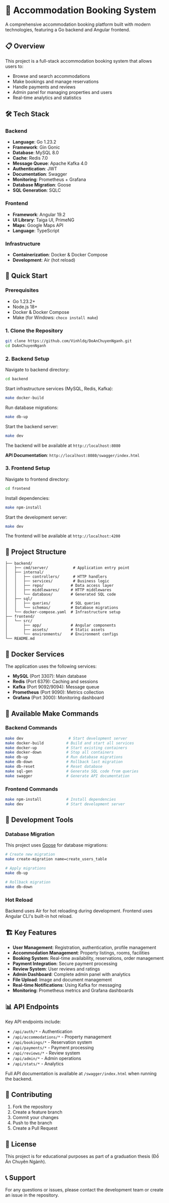 # 🏨 Accommodation Booking System

A comprehensive accommodation booking platform built with modern technologies, featuring a Go backend and Angular frontend.

## 📋 Overview

This project is a full-stack accommodation booking system that allows users to:
- Browse and search accommodations
- Make bookings and manage reservations
- Handle payments and reviews
- Admin panel for managing properties and users
- Real-time analytics and statistics

## 🛠️ Tech Stack

### Backend
- **Language**: Go 1.23.2
- **Framework**: Gin Gonic
- **Database**: MySQL 8.0
- **Cache**: Redis 7.0
- **Message Queue**: Apache Kafka 4.0
- **Authentication**: JWT
- **Documentation**: Swagger
- **Monitoring**: Prometheus + Grafana
- **Database Migration**: Goose
- **SQL Generation**: SQLC

### Frontend
- **Framework**: Angular 19.2
- **UI Library**: Taiga UI, PrimeNG
- **Maps**: Google Maps API
- **Language**: TypeScript

### Infrastructure
- **Containerization**: Docker & Docker Compose
- **Development**: Air (hot reload)

## 🚀 Quick Start

### Prerequisites
- Go 1.23.2+
- Node.js 18+
- Docker & Docker Compose
- Make (for Windows: `choco install make`)

### 1. Clone the Repository
```bash
git clone https://github.com/Vinhldq/DoAnChuyenNganh.git
cd DoAnChuyenNganh
```

### 2. Backend Setup

Navigate to backend directory:
```bash
cd backend
```

Start infrastructure services (MySQL, Redis, Kafka):
```bash
make docker-build
```

Run database migrations:
```bash
make db-up
```

Start the backend server:
```bash
make dev
```

The backend will be available at `http://localhost:8080`

**API Documentation**: `http://localhost:8080/swagger/index.html`

### 3. Frontend Setup

Navigate to frontend directory:
```bash
cd frontend
```

Install dependencies:
```bash
make npm-install
```

Start the development server:
```bash
make dev
```

The frontend will be available at `http://localhost:4200`

## 📁 Project Structure

```
├── backend/
│   ├── cmd/server/           # Application entry point
│   ├── internal/
│   │   ├── controllers/      # HTTP handlers
│   │   ├── services/         # Business logic
│   │   ├── repo/            # Data access layer
│   │   ├── middlewares/     # HTTP middlewares
│   │   └── database/        # Generated SQL code
│   ├── sql/
│   │   ├── queries/         # SQL queries
│   │   └── schemas/         # Database migrations
│   └── docker-compose.yaml  # Infrastructure setup
├── frontend/
│   └── src/
│       ├── app/             # Angular components
│       ├── assets/          # Static assets
│       └── environments/    # Environment configs
└── README.md
```

## 🐳 Docker Services

The application uses the following services:
- **MySQL** (Port 3307): Main database
- **Redis** (Port 6379): Caching and sessions
- **Kafka** (Port 9092/9094): Message queue
- **Prometheus** (Port 9090): Metrics collection
- **Grafana** (Port 3000): Monitoring dashboard

## 📖 Available Make Commands

### Backend Commands
```bash
make dev                    # Start development server
make docker-build          # Build and start all services
make docker-up             # Start existing containers
make docker-down           # Stop all containers
make db-up                 # Run database migrations
make db-down               # Rollback last migration
make db-reset              # Reset database
make sql-gen               # Generate SQL code from queries
make swagger               # Generate API documentation
```

### Frontend Commands
```bash
make npm-install           # Install dependencies
make dev                   # Start development server
```

## 🔧 Development Tools

### Database Migration
This project uses [Goose](https://github.com/pressly/goose) for database migrations:

```bash
# Create new migration
make create-migration name=create_users_table

# Apply migrations
make db-up

# Rollback migration
make db-down
```

### Hot Reload
Backend uses Air for hot reloading during development. Frontend uses Angular CLI's built-in hot reload.

## 🏗️ Key Features

- **User Management**: Registration, authentication, profile management
- **Accommodation Management**: Property listings, rooms, facilities
- **Booking System**: Real-time availability, reservations, order management
- **Payment Integration**: Secure payment processing
- **Review System**: User reviews and ratings
- **Admin Dashboard**: Complete admin panel with analytics
- **File Upload**: Image and document management
- **Real-time Notifications**: Using Kafka for messaging
- **Monitoring**: Prometheus metrics and Grafana dashboards

## 📊 API Endpoints

Key API endpoints include:
- `/api/auth/*` - Authentication
- `/api/accommodations/*` - Property management
- `/api/bookings/*` - Reservation system
- `/api/payments/*` - Payment processing
- `/api/reviews/*` - Review system
- `/api/admin/*` - Admin operations
- `/api/stats/*` - Analytics

Full API documentation is available at `/swagger/index.html` when running the backend.

## 🤝 Contributing

1. Fork the repository
2. Create a feature branch
3. Commit your changes
4. Push to the branch
5. Create a Pull Request

## 📝 License

This project is for educational purposes as part of a graduation thesis (Đồ Án Chuyên Ngành).

## 📞 Support

For any questions or issues, please contact the development team or create an issue in the repository.